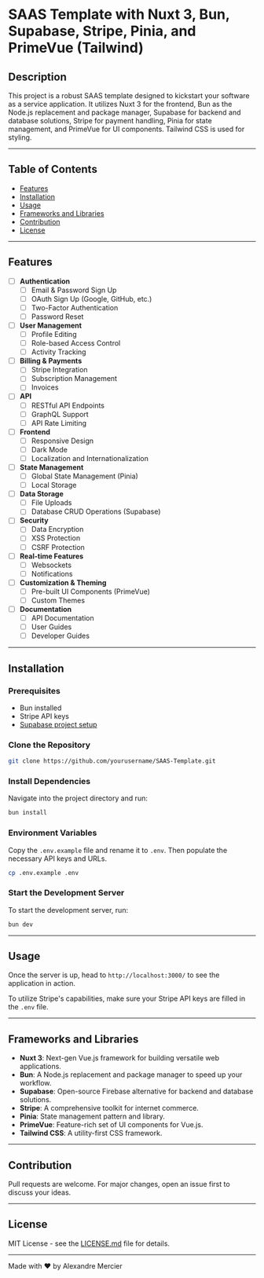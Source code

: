# SAAS Template with Nuxt 3, Bun, Supabase, Stripe, Pinia, and PrimeVue (Tailwind)

## Description

This project is a robust SAAS template designed to kickstart your software as a service application. It utilizes Nuxt 3 for the frontend, Bun as the Node.js replacement and package manager, Supabase for backend and database solutions, Stripe for payment handling, Pinia for state management, and PrimeVue for UI components. Tailwind CSS is used for styling.

---

## Table of Contents

- [Features](#features)
- [Installation](#installation)
- [Usage](#usage)
- [Frameworks and Libraries](#frameworks-and-libraries)
- [Contribution](#contribution)
- [License](#license)

---

## Features

- [ ] **Authentication**
  - [ ] Email & Password Sign Up
  - [ ] OAuth Sign Up (Google, GitHub, etc.)
  - [ ] Two-Factor Authentication
  - [ ] Password Reset
  
- [ ] **User Management**
  - [ ] Profile Editing
  - [ ] Role-based Access Control
  - [ ] Activity Tracking
  
- [ ] **Billing & Payments**
  - [ ] Stripe Integration
  - [ ] Subscription Management
  - [ ] Invoices
  
- [ ] **API**
  - [ ] RESTful API Endpoints
  - [ ] GraphQL Support
  - [ ] API Rate Limiting
  
- [ ] **Frontend**
  - [ ] Responsive Design
  - [ ] Dark Mode
  - [ ] Localization and Internationalization
  
- [ ] **State Management**
  - [ ] Global State Management (Pinia)
  - [ ] Local Storage
  
- [ ] **Data Storage**
  - [ ] File Uploads
  - [ ] Database CRUD Operations (Supabase)
  
- [ ] **Security**
  - [ ] Data Encryption
  - [ ] XSS Protection
  - [ ] CSRF Protection
  
- [ ] **Real-time Features**
  - [ ] Websockets
  - [ ] Notifications
  
- [ ] **Customization & Theming**
  - [ ] Pre-built UI Components (PrimeVue)
  - [ ] Custom Themes

- [ ] **Documentation**
  - [ ] API Documentation
  - [ ] User Guides
  - [ ] Developer Guides

---

## Installation

### Prerequisites

- Bun installed
- Stripe API keys
- [Supabase project setup](https://supabase.com/docs/guides/cli/local-development)

### Clone the Repository

```bash
git clone https://github.com/yourusername/SAAS-Template.git
```

### Install Dependencies

Navigate into the project directory and run:

```bash
bun install
```

### Environment Variables

Copy the `.env.example` file and rename it to `.env`. Then populate the necessary API keys and URLs.

```bash
cp .env.example .env
```

### Start the Development Server

To start the development server, run:

```bash
bun dev
```

---

## Usage

Once the server is up, head to `http://localhost:3000/` to see the application in action.

To utilize Stripe's capabilities, make sure your Stripe API keys are filled in the `.env` file.

---

## Frameworks and Libraries

- **Nuxt 3**: Next-gen Vue.js framework for building versatile web applications.
- **Bun**: A Node.js replacement and package manager to speed up your workflow.
- **Supabase**: Open-source Firebase alternative for backend and database solutions.
- **Stripe**: A comprehensive toolkit for internet commerce.
- **Pinia**: State management pattern and library.
- **PrimeVue**: Feature-rich set of UI components for Vue.js.
- **Tailwind CSS**: A utility-first CSS framework.

---

## Contribution

Pull requests are welcome. For major changes, open an issue first to discuss your ideas.

---

## License

MIT License - see the [LICENSE.md](LICENSE.md) file for details.

---

Made with :heart: by Alexandre Mercier
